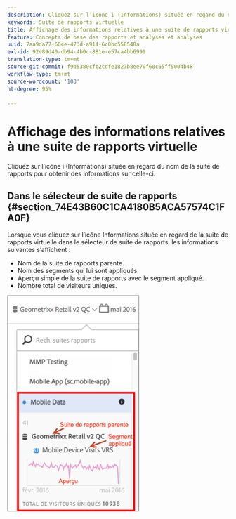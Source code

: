 ```yaml
---
description: Cliquez sur l’icône i (Informations) située en regard du nom de la suite de rapports pour obtenir des informations sur celle-ci.
keywords: Suite de rapports virtuelle
title: Affichage des informations relatives à une suite de rapports virtuelle
feature: Concepts de base des rapports et analyses et analyses
uuid: 7aa9da77-604e-473d-a914-6c0bc558548a
exl-id: 92e89d40-db94-4b0c-881e-e57ca4bb6999
translation-type: tm+mt
source-git-commit: f9b5380cfb2cdfe1827b8ee70f60c65ff5004b48
workflow-type: tm+mt
source-wordcount: '103'
ht-degree: 95%

---
```


# Affichage des informations relatives à une suite de rapports virtuelle

Cliquez sur l’icône i (Informations) située en regard du nom de la suite de rapports pour obtenir des informations sur celle-ci.

## Dans le sélecteur de suite de rapports {#section_74E43B60C1CA4180B5ACA57574C1FA0F}

Lorsque vous cliquez sur l’icône Informations située en regard de la suite de rapports virtuelle dans le sélecteur de suite de rapports, les informations suivantes s’affichent :

* Nom de la suite de rapports parente.
* Nom des segments qui lui sont appliqués.
* Aperçu simple de la suite de rapports avec le segment appliqué.
* Nombre total de visiteurs uniques.

![](assets/vrs-info.png)
